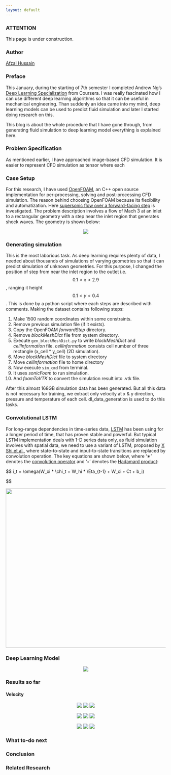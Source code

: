 ```yaml
---
layout: default
---
```


### ATTENTION

This page is under construction.

### Author
[Afzal Hussain](https://illusorytime.github.io/)

### Preface
This January, during the starting of 7th semester I completed Andrew Ng’s [Deep Learning Specialization](https://www.coursera.org/specializations/deep-learning) from Coursera. I was really fascinated how I can use different deep learning algorithms so that it can be useful in mechanical engineering. Than suddenly an idea came into my mind, deep learning models can be used to predict fluid simulation and later I started doing research on this.

This blog is about the whole procedure that I have gone through, from generating fluid simulation to deep learning model everything is explained here.

### Problem Specification

As mentioned earlier, I have approached image-based CFD simulation. It is easier to represent CFD simulation as tensor where each  

### Case Setup
For this research, I have used [OpenFOAM](https://en.wikipedia.org/wiki/OpenFOAM), an C++ open source implementation for per-processing, solving and post-processing CFD simulation. The reason behind choosing OpenFOAM because its flexibility and automatization. Here [supersonic flow over a forward-facing step](https://www.openfoam.com/documentation/tutorial-guide/tutorialse6.php) is investigated. The problem description involves a flow of Mach 3 at an inlet to a rectangular geometry with a step near the inlet region that generates shock waves. The geometry is shown below:

<p align="center">
  <img src="assets/geometry.png">
</p>

### Generating simulation 
This is the most laborious task. As deep learning requires plenty of data, I needed about thousands of simulations of varying geometries so that it can predict simulation of unknown geometries. For this purpose, I changed the position of step from near the inlet region to the outlet i.e.  $$0.1 < x < 2.9$$, ranging it height $$0.1 < y < 0.4$$. This is done by a python script where each steps are described with comments. Making the dataset contains following steps:
  1. Make 1500 random coordinates within some constraints.
  2. Remove previous simulation file (if it exists).
  3. Copy the OpenFOAM _forwardStep_ directory.
  4. Remove _blockMeshDict_ file from system directory.
  5. Execute `gen_blockMeshDict.py` to write _blockMeshDict_ and _cellInformation_ file.
     _cellInformation_ consists cell number of three rectangle (x_cell * y_cell) (2D simulation). 
  6. Move _blockMeshDict_ file to system directory
  7. Move _cellInformation_ file to home directory
  8. Now execute `sim_cmd` from terminal. 
  9. It uses _sonicFoam_ to run simulation.
10. And _foamToVTK_ to convert the simulation result into .vtk file.

After this almost 168GB simulation data has been generated. But all this data is not necessary for training, we extract only velocity at x & y direction, pressure and temperature of each cell. dl_data_generation is used to do this tasks.

### Convolutional LSTM
For long-range dependencies in time-series data, [LSTM](http://colah.github.io/posts/2015-08-Understanding-LSTMs/) has been using for a longer period of time, that has proven stable and powerful. But typical LSTM implementation deals with 1-D series data only, as fluid simulation involves with spatial data, we need to use a variant of LSTM, proposed by [X Shi et al.](https://arxiv.org/abs/1506.04214), where state-to-state and input-to-state transitions are replaced by convolution operation. The key equations are shown below, where ‘∗’ denotes the [convolution operator](https://en.wikipedia.org/wiki/Convolution) and ‘◦’ denotes the [Hadamard product](https://en.wikipedia.org/wiki/Hadamard_product_(matrices)):

$$
i_t = \omega(W_xi * \chi_t + W_hi * \Eta_{t-1} + W_ci ◦ Ct + b_i)

$$

<p align="center">
  <img height="500" width="750" src="assets/C-LSTM.png">
</p>

### Deep Learning Model 

<p align="center">
  <img src="assets/my_model.png">
</p>

### Results so far
#### Velocity

<p align="center">
  <img src="assets/plots/U/1s.png">
  <img src="assets/plots/U/3s.png">
  <img src="assets/plots/U/5s.png">
</p>

<p align="center">
  <img src="assets/plots/p/1s.png">
  <img src="assets/plots/p/3s.png">
  <img src="assets/plots/p/5s.png">
</p>

<p align="center">
  <img src="assets/plots/T/1s.png">
  <img src="assets/plots/T/3s.png">
  <img src="assets/plots/T/5s.png">
</p>


### What to-do next

### Conclusion

### Related Research